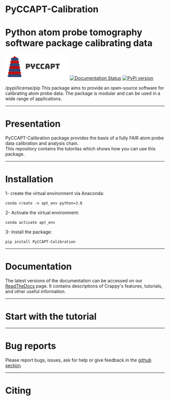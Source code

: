 # PyCCAPT-Calibration 
# Python atom probe tomography software package calibrating data 
![plot](../files/logo.png)
[![Documentation Status](https://readthedocs.org/projects/pyccapt/badge/?version=latest)](https://pyccapt.readthedocs.io/en/latest/?badge=latest)
[![PyPi version](https://badgen.net/pypi/v/pyccapt-calibration/)](https://pypi.org/project/pyccapt-calibration)

/pypi/license/pip
This package aims to provide an open-source software for calibrating atom probe data. The package is modular and can be
used in a wide range of applications.

----------

# Presentation


PyCCAPT-Calibration package provides the basis of a fully FAIR atom probe data calibration and analysis chain.  
This repository contains the tutorilas which shows how you can use this package.


 ---------------------

#  Installation
1- create the virtual environment via Anaconda:
    
    conda create -n apt_env python=3.8 

2- Activate the virtual environment:

    conda activate apt_env


3- Install the package:

    pip install PyCCAPT-Calibration

--------------
# Documentation

The latest versions of the documentation can be accessed on our
[ReadTheDocs](https://pyccapt.readthedocs.io/en/latest/?#) page. It contains descriptions of
Crappy's features, tutorials, and other useful information.


---------------------
# Start with the tutorial



------------------
# Bug reports

Please report bugs, issues, ask for help or give feedback in the [github section](https://github.com/mmonajem/pyccapt/issues).

-----------
# Citing 
